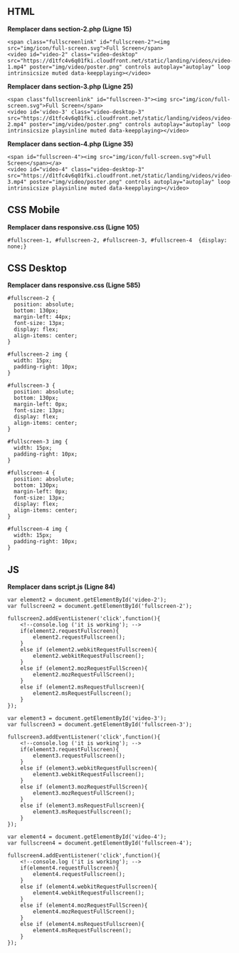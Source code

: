 ## HTML 

**Remplacer dans section-2.php (Ligne 15)**

    <span class="fullscreenlink" id="fullscreen-2"><img src="img/icon/full-screen.svg">Full Screen</span>
    <video id="video-2" class="video-desktop" src="https://d1tfc4v6q01fki.cloudfront.net/static/landing/videos/video-1.mp4" poster="img/video/poster.png" controls autoplay="autoplay" loop intrinsicsize muted data-keepplaying></video>

**Remplacer dans section-3.php (Ligne 25)**

    <span class"fullscreenlink" id="fullscreen-3"><img src="img/icon/full-screen.svg">Full Screen</span>
    <video id='video-3' class="video-desktop-3" src="https://d1tfc4v6q01fki.cloudfront.net/static/landing/videos/video-2.mp4" poster="img/video/poster.png" controls autoplay="autoplay" loop intrinsicsize playsinline muted data-keepplaying></video>

**Remplacer dans section-4.php (Ligne 35)**

    <span id="fullscreen-4"><img src="img/icon/full-screen.svg">Full Screen</span></a>
    <video id="video-4" class="video-desktop-3" src="https://d1tfc4v6q01fki.cloudfront.net/static/landing/videos/video-3.mp4" poster="img/video/poster.png" controls autoplay="autoplay" loop intrinsicsize playsinline muted data-keepplaying></video>

## CSS Mobile

**Remplacer dans responsive.css (Ligne 105)**  

    #fullscreen-1, #fullscreen-2, #fullscreen-3, #fullscreen-4  {display: none;}

## CSS Desktop

**Remplacer dans responsive.css (Ligne 585)** 

    #fullscreen-2 {
      position: absolute;
      bottom: 130px;
      margin-left: 44px;
      font-size: 13px;
      display: flex;
      align-items: center;
    }
    
    #fullscreen-2 img {
      width: 15px;
      padding-right: 10px;
    }
    
    #fullscreen-3 {
      position: absolute;
      bottom: 130px;
      margin-left: 0px;
      font-size: 13px;
      display: flex;
      align-items: center;
    }
    
    #fullscreen-3 img {
      width: 15px;
      padding-right: 10px;
    }
    
    #fullscreen-4 {
      position: absolute;
      bottom: 130px;
      margin-left: 0px;
      font-size: 13px;
      display: flex;
      align-items: center;
    }
    
    #fullscreen-4 img {
      width: 15px;
      padding-right: 10px;
    }

## JS 

**Remplacer dans script.js (Ligne 84)** 

    var element2 = document.getElementById('video-2');
    var fullscreen2 = document.getElementById('fullscreen-2');
    
    fullscreen2.addEventListener('click',function(){
        <!--console.log ('it is working'); -->
        if(element2.requestFullscreen){
            element2.requestFullscreen();
        }
        else if (element2.webkitRequestFullscreen){
            element2.webkitRequestFullscreen();
        }
        else if (element2.mozRequestFullScreen){
            element2.mozRequestFullScreen();
        }
        else if (element2.msRequestFullscreen){
            element2.msRequestFullscreen();
        }
    });
    
    var element3 = document.getElementById('video-3');
    var fullscreen3 = document.getElementById('fullscreen-3');
    
    fullscreen3.addEventListener('click',function(){
        <!--console.log ('it is working'); -->
        if(element3.requestFullscreen){
            element3.requestFullscreen();
        }
        else if (element3.webkitRequestFullscreen){
            element3.webkitRequestFullscreen();
        }
        else if (element3.mozRequestFullScreen){
            element3.mozRequestFullScreen();
        }
        else if (element3.msRequestFullscreen){
            element3.msRequestFullscreen();
        }
    });
    
    var element4 = document.getElementById('video-4');
    var fullscreen4 = document.getElementById('fullscreen-4');
    
    fullscreen4.addEventListener('click',function(){
        <!--console.log ('it is working'); -->
        if(element4.requestFullscreen){
            element4.requestFullscreen();
        }
        else if (element4.webkitRequestFullscreen){
            element4.webkitRequestFullscreen();
        }
        else if (element4.mozRequestFullScreen){
            element4.mozRequestFullScreen();
        }
        else if (element4.msRequestFullscreen){
            element4.msRequestFullscreen();
        }
    });

